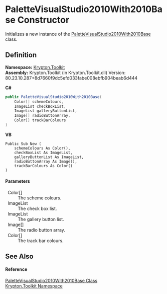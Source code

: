 # PaletteVisualStudio2010With2010Base Constructor


Initializes a new instance of the <a href="94dbd922-5e5b-b2b0-215e-97ce53d5a365.md">PaletteVisualStudio2010With2010Base</a> class.



## Definition
**Namespace:** <a href="79d2eac2-21f4-54ff-7552-b20c33c30600.md">Krypton.Toolkit</a>  
**Assembly:** Krypton.Toolkit (in Krypton.Toolkit.dll) Version: 80.23.10.287+8d7660f9dc5efd033fabe008ebfb904beab6d444

**C#**
``` C#
public PaletteVisualStudio2010With2010Base(
	Color[] schemeColours,
	ImageList checkBoxList,
	ImageList galleryButtonList,
	Image[] radioButtonArray,
	Color[] trackBarColours
)
```
**VB**
``` VB
Public Sub New ( 
	schemeColours As Color(),
	checkBoxList As ImageList,
	galleryButtonList As ImageList,
	radioButtonArray As Image(),
	trackBarColours As Color()
)
```



#### Parameters
<dl><dt>  Color[]</dt><dd>The scheme colours.</dd><dt>  ImageList</dt><dd>The check box list.</dd><dt>  ImageList</dt><dd>The gallery button list.</dd><dt>  Image[]</dt><dd>The radio button array.</dd><dt>  Color[]</dt><dd>The track bar colours.</dd></dl>

## See Also


#### Reference
<a href="94dbd922-5e5b-b2b0-215e-97ce53d5a365.md">PaletteVisualStudio2010With2010Base Class</a>  
<a href="79d2eac2-21f4-54ff-7552-b20c33c30600.md">Krypton.Toolkit Namespace</a>  

